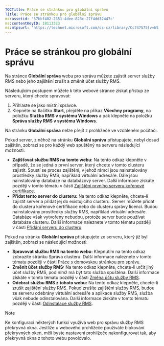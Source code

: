 ```yaml
---
TOCTitle: Práce se stránkou pro globální správu
Title: Práce se stránkou pro globální správu
ms:assetid: '57bbf402-2351-4dee-823c-27f4dd32447c'
ms:contentKeyID: 18113323
ms:mtpsurl: 'https://technet.microsoft.com/cs-cz/library/Cc747575(v=WS.10)'
---
```


Práce se stránkou pro globální správu
=====================================

Na stránce **Globální správa** webu pro správu můžete zajistit server služby RMS nebo jeho zajištění zrušit a změnit účet služby RMS.

Následujícím postupem můžete k této webové stránce získat přístup ze serveru, který chcete spravovat:

1.  Přihlaste se jako místní správce.
2.  Klepněte na tlačítko **Start**, přejděte na příkaz **Všechny programy**, na položku **Služba RMS v systému Windows** a pak klepněte na položku **Správa služby RMS v systému Windows**.

Na stránku **Globální správa** nelze přejít z prohlížeče ve vzdáleném počítači.

Pokud server, z něhož na stránku **Globální správa** přistupujete, nebyl dosud zajištěn, zobrazí se pro každý web spuštěný na serveru následující možnosti:

-   **Zajišťovat službu RMS na tomto webu:** Na tento odkaz klepněte v případě, že se jedná o první server, který chcete v tomto clusteru zajistit. Spustí se proces zajištění, v jehož rámci jsou nainstalovány prostředky služby RMS, například virtuální adresáře. Dále jsou nainstalovány databáze na databázový server. Další informace získáte později v tomto tématu v části [Zajištění prvního serveru kořenové certifikace](https://technet.microsoft.com/debc42f3-74ff-4c99-b7a4-4921fccdabc2).
-   **Přidat tento server do clusteru:** Na tento odkaz klepněte, chcete-li zajistit server a přidat jej do existujícího clusteru. Server můžete přidat do clusteru kořenové certifikace nebo do clusteru správy licencí. Budou nainstalovány prostředky služby RMS, například virtuální adresáře. Databáze však vytvořeny nebudou, protože server bude používat databáze clusteru. Další informace naleznete v tomto tématu později v části [Přidání serveru do clusteru](https://technet.microsoft.com/db635238-5528-4bec-9cc6-8244e2b3d733).

Pokud na stránku **Globální správa** přistupujete ze serveru, který již byl zajištěn, zobrazí se následující možnosti:

-   **Spravovat službu RMS na tomto webu:** Klepnutím na tento odkaz zobrazíte stránku Správa clusteru. Další informace naleznete v tomto tématu později v části [Práce s domovskou stránkou pro správu](https://technet.microsoft.com/6c155977-bd0e-47d6-ac65-1746cddb505e).
-   **Změnit účet služby RMS:** Na tento odkaz klepněte, chcete-li určit jiný účet služby RMS, pod nímž má být tato služba spuštěna. Další informace získáte v tomto tématu později v části [Změna účtu služby RMS](https://technet.microsoft.com/f257d66d-b823-41e4-bcb7-7c90eb295238).
-   **Odebrat službu RMS z tohoto webu:** Na tento odkaz klepněte, chcete-li zrušit zajištění služby RMS. Pokud zrušíte zajištění služby RMS, budou ze serveru odebrány virtuální adresáře a aplikace služby RMS, služba však nebude odinstalována. Další informace získáte v tomto tématu později v části [Odinstalace služby RMS](https://technet.microsoft.com/885e3b4f-ea32-466f-9f7f-d8440b0f7c28).

> [!NOTE]
> Ke konfiguraci některých funkcí využívá web pro správu služby RMS překryvná okna. Jestliže u webového prohlížeče používáte blokování překryvných oken, měli byste nastavení prohlížeče nakonfigurovat tak, aby překryvná okna z tohoto webu povolovalo. 
